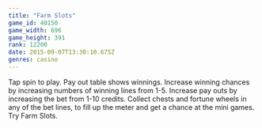 ```yaml
---
title: "Farm Slots"
game_id: 40150
game_width: 696
game_height: 391
rank: 12200
date: 2015-09-07T13:30:10.675Z
genres: casino
---
```

Tap spin to play. Pay out table shows winnings. Increase winning chances by increasing numbers of winning lines from 1-5. Increase pay outs by increasing the bet from 1-10 credits. Collect chests and fortune wheels in any of the bet lines, to fill up the meter and get a chance at the mini games. Try Farm Slots.